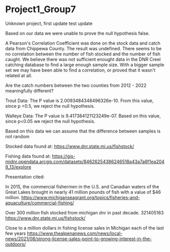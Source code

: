 # Project1_Group7

Unknown project, first update
test update

Based on our data we were unable to prove the null hypothesis false. 

A Pearson's Correlation Coefficient was done on the stock data and catch data from Chippewa County. The result was undefined. There seems to be no correlation between the number of fish stocked and the number of fish caught. We believe there was not sufficient enought data in the DNR Creel catching database to find a large enough sample size. With a bigger sample set we may have been able to find a correlation, or proved that it wasn't related at all. 


Are the catch numbers between the two counties from 2012 - 2022 meaningfully different?

Trout Data: 
The P value is 2.0093484348496326e-10. From this value, since p <0.5, we reject the null hypothesis. 

Walleye Data:
The P value is 9.417384121123249e-07. Based on this value, since p<0.05 we reject the null hypothesis.

Based on this data we can assume that the difference between samples is not random


Stocked data found at:
https://www.dnr.state.mi.us/fishstock/

Fishing data found at:
https://gis-midnr.opendata.arcgis.com/datasets/84626254386246518a43a7a6f1ea2049_13/explore




Presentation cited: 

In 2015, the commercial fishermen in the U.S. and Canadian waters of the Great Lakes brought in nearly 41 million pounds of fish with a value of $46 million.
https://www.michiganseagrant.org/topics/fisheries-and-aquaculture/commercial-fishing/

Over 300 million fish stocked from michigan dnr in past decade. 321405163
https://www.dnr.state.mi.us/fishstock/

Close to a million dollars in fishing license sales in Michigan each of the last few years
https://www.thealpenanews.com/news/local-news/2021/08/strong-license-sales-point-to-growing-interest-in-the-outdoors/